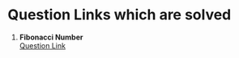 # Question Links which are solved 

1. <b> Fibonacci Number </b><br> 
[Question Link](https://leetcode.com/problems/fibonacci-number/description/)<br>